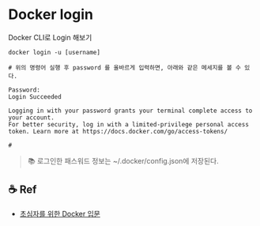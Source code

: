 # Docker login

Docker CLI로 Login 해보기

```shell
docker login -u [username]

# 위의 명령어 실행 후 password 를 올바르게 입력하면, 아래와 같은 메세지를 볼 수 있다.

Password:
Login Succeeded

Logging in with your password grants your terminal complete access to your account.
For better security, log in with a limited-privilege personal access token. Learn more at https://docs.docker.com/go/access-tokens/

#
```

> 📚 로그인한 패스워드 정보는 ~/.docker/config.json에 저장된다.

## ☕️ Ref

- [초심자를 위한 Docker 입문](https://www.lainyzine.com/ko/article/summary-of-how-to-use-docker/)
